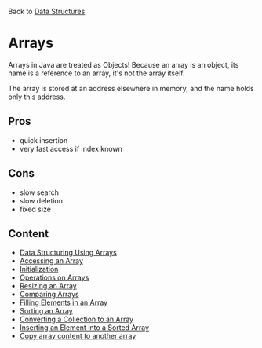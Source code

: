 Back to [Data Structures](index.md)

# Arrays

Arrays in Java are treated as Objects! Because an array is an object, its name
is a reference to an array, it's not the array itself.

The array is stored at an address elsewhere in memory,
and the name holds only this address.

## Pros
- quick insertion
- very fast access if index known

## Cons
- slow search
- slow deletion
- fixed size

## Content

- [Data Structuring Using Arrays](array-data-structuring.md)
- [Accessing an Array](array-accessing.md)
- [Initialization](array-initialization.md)
- [Operations on Arrays](array-operations.md)
- [Resizing an Array](array-resizing.md)
- [Comparing Arrays](comparing-arrays.md)
- [Filling Elements in an Array](array-filling-elements.md)
- [Sorting an Array](array-sort.md)
- [Converting a Collection to an Array](array-to-collection.md)
- [Inserting an Element into a Sorted Array](array-insert.md)
- [Copy array content to another array](array-copy.md)
